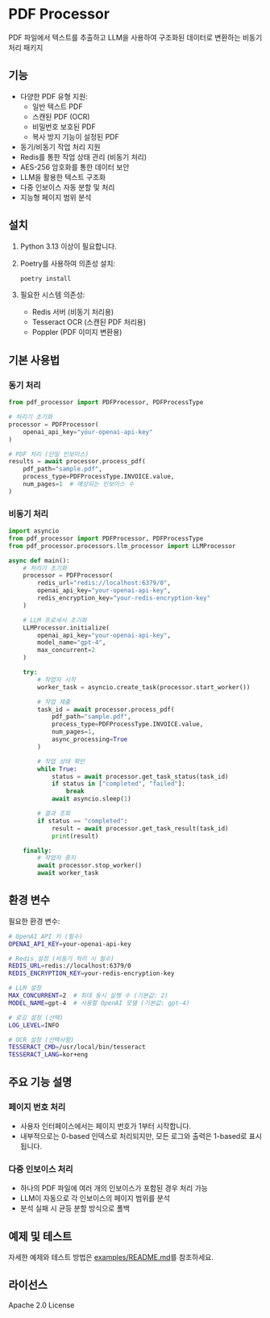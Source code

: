# PDF Processor

PDF 파일에서 텍스트를 추출하고 LLM을 사용하여 구조화된 데이터로 변환하는 비동기 처리 패키지

## 기능

- 다양한 PDF 유형 지원:
  - 일반 텍스트 PDF
  - 스캔된 PDF (OCR)
  - 비밀번호 보호된 PDF
  - 복사 방지 기능이 설정된 PDF
- 동기/비동기 작업 처리 지원
- Redis를 통한 작업 상태 관리 (비동기 처리)
- AES-256 암호화를 통한 데이터 보안
- LLM을 활용한 텍스트 구조화
- 다중 인보이스 자동 분할 및 처리
- 지능형 페이지 범위 분석

## 설치

1. Python 3.13 이상이 필요합니다.

2. Poetry를 사용하여 의존성 설치:

    ```bash
    poetry install
    ```

3. 필요한 시스템 의존성:

   - Redis 서버 (비동기 처리용)
   - Tesseract OCR (스캔된 PDF 처리용)
   - Poppler (PDF 이미지 변환용)

## 기본 사용법

### 동기 처리

```python
from pdf_processor import PDFProcessor, PDFProcessType

# 처리기 초기화
processor = PDFProcessor(
    openai_api_key="your-openai-api-key"
)

# PDF 처리 (단일 인보이스)
results = await processor.process_pdf(
    pdf_path="sample.pdf",
    process_type=PDFProcessType.INVOICE.value,
    num_pages=1  # 예상되는 인보이스 수
)
```

### 비동기 처리

```python
import asyncio
from pdf_processor import PDFProcessor, PDFProcessType
from pdf_processor.processors.llm_processor import LLMProcessor

async def main():
    # 처리기 초기화
    processor = PDFProcessor(
        redis_url="redis://localhost:6379/0",
        openai_api_key="your-openai-api-key",
        redis_encryption_key="your-redis-encryption-key"
    )

    # LLM 프로세서 초기화
    LLMProcessor.initialize(
        openai_api_key="your-openai-api-key",
        model_name="gpt-4",
        max_concurrent=2
    )

    try:
        # 작업자 시작
        worker_task = asyncio.create_task(processor.start_worker())

        # 작업 제출
        task_id = await processor.process_pdf(
            pdf_path="sample.pdf",
            process_type=PDFProcessType.INVOICE.value,
            num_pages=1,
            async_processing=True
        )

        # 작업 상태 확인
        while True:
            status = await processor.get_task_status(task_id)
            if status in ["completed", "failed"]:
                break
            await asyncio.sleep(1)

        # 결과 조회
        if status == "completed":
            result = await processor.get_task_result(task_id)
            print(result)

    finally:
        # 작업자 중지
        await processor.stop_worker()
        await worker_task
```

## 환경 변수

필요한 환경 변수:

```bash
# OpenAI API 키 (필수)
OPENAI_API_KEY=your-openai-api-key

# Redis 설정 (비동기 처리 시 필수)
REDIS_URL=redis://localhost:6379/0
REDIS_ENCRYPTION_KEY=your-redis-encryption-key

# LLM 설정
MAX_CONCURRENT=2  # 최대 동시 실행 수 (기본값: 2)
MODEL_NAME=gpt-4  # 사용할 OpenAI 모델 (기본값: gpt-4)

# 로깅 설정 (선택)
LOG_LEVEL=INFO

# OCR 설정 (선택사항)
TESSERACT_CMD=/usr/local/bin/tesseract
TESSERACT_LANG=kor+eng
```

## 주요 기능 설명

### 페이지 번호 처리
- 사용자 인터페이스에서는 페이지 번호가 1부터 시작합니다.
- 내부적으로는 0-based 인덱스로 처리되지만, 모든 로그와 출력은 1-based로 표시됩니다.

### 다중 인보이스 처리
- 하나의 PDF 파일에 여러 개의 인보이스가 포함된 경우 처리 가능
- LLM이 자동으로 각 인보이스의 페이지 범위를 분석
- 분석 실패 시 균등 분할 방식으로 폴백

## 예제 및 테스트

자세한 예제와 테스트 방법은 [examples/README.md](examples/README.md)를 참조하세요.

## 라이선스

Apache 2.0 License
